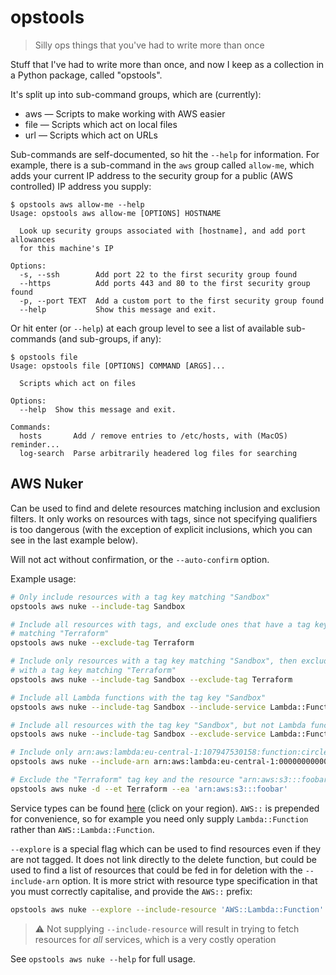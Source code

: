 # opstools

> Silly ops things that you've had to write more than once

Stuff that I've had to write more than once, and now I keep as a collection in a Python package, called "opstools".

It's split up into sub-command groups, which are (currently):

* aws — Scripts to make working with AWS easier
* file — Scripts which act on local files
* url — Scripts which act on URLs

Sub-commands are self-documented, so hit the `--help` for information. For example, there is a sub-command in the `aws` group called `allow-me`, which adds your current IP address to the security group for a public (AWS controlled) IP address you supply:

```text
$ opstools aws allow-me --help
Usage: opstools aws allow-me [OPTIONS] HOSTNAME

  Look up security groups associated with [hostname], and add port allowances
  for this machine's IP

Options:
  -s, --ssh        Add port 22 to the first security group found
  --https          Add ports 443 and 80 to the first security group found
  -p, --port TEXT  Add a custom port to the first security group found
  --help           Show this message and exit.
```

Or hit enter (or `--help`) at each group level to see a list of available sub-commands (and sub-groups, if any):

```text
$ opstools file
Usage: opstools file [OPTIONS] COMMAND [ARGS]...

  Scripts which act on files

Options:
  --help  Show this message and exit.

Commands:
  hosts       Add / remove entries to /etc/hosts, with (MacOS) reminder...
  log-search  Parse arbitrarily headered log files for searching
```

## AWS Nuker

Can be used to find and delete resources matching inclusion and exclusion filters. It only works on resources with tags, since not specifying qualifiers is too dangerous (with the exception of explicit inclusions, which you can see in the last example below).

Will not act without confirmation, or the `--auto-confirm` option.

Example usage:

```sh
# Only include resources with a tag key matching "Sandbox"
opstools aws nuke --include-tag Sandbox

# Include all resources with tags, and exclude ones that have a tag key
# matching "Terraform"
opstools aws nuke --exclude-tag Terraform

# Include only resources with a tag key matching "Sandbox", then exclude ones
# with a tag key matching "Terraform"
opstools aws nuke --include-tag Sandbox --exclude-tag Terraform

# Include all Lambda functions with the tag key "Sandbox"
opstools aws nuke --include-tag Sandbox --include-service Lambda::Function

# Include all resources with the tag key "Sandbox", but not Lambda functions
opstools aws nuke --include-tag Sandbox --exclude-service Lambda::Function

# Include only arn:aws:lambda:eu-central-1:107947530158:function:circle-ci-queue-trigger
opstools aws nuke --include-arn arn:aws:lambda:eu-central-1:000000000000:function:something

# Exclude the "Terraform" tag key and the resource "arn:aws:s3:::foobar" from results
opstools aws nuke -d --et Terraform --ea 'arn:aws:s3:::foobar'
```

Service types can be found [here](https://docs.aws.amazon.com/AWSCloudFormation/latest/UserGuide/cfn-resource-specification.html) (click on your region). `AWS::` is prepended for convenience, so for example you need only supply `Lambda::Function` rather than `AWS::Lambda::Function`.

`--explore` is a special flag which can be used to find resources even if they are not tagged. It does not link directly to the delete function, but could be used to find a list of resources that could be fed in for deletion with the `--include-arn` option. It is more strict with resource type specification in that you must correctly capitalise, and provide the `AWS::` prefix:

```sh
opstools aws nuke --explore --include-resource 'AWS::Lambda::Function'
```

> :warning: Not supplying `--include-resource` will result in trying to fetch resources for _all_ services, which is a very costly operation

See `opstools aws nuke --help` for full usage.
